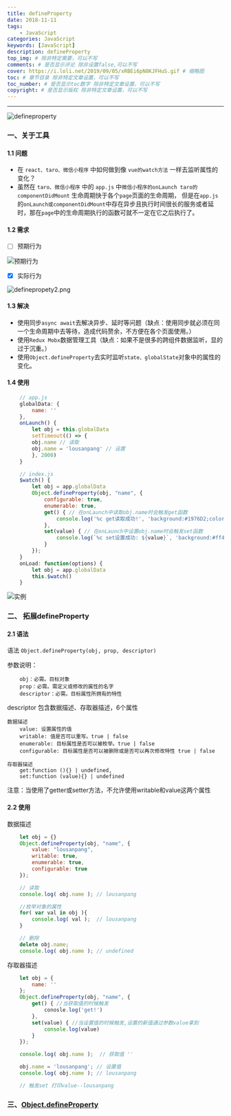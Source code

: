 ```yaml
---
title: defineProperty
date: 2018-11-11
tags: 
    - JavaScript
categories: JavaScript
keywords: [JavaScript]
description: defineProperty
top_img: # 除非特定需要，可以不写
comments: # 是否显示评论 除非设置false,可以不写
cover: https://i.loli.net/2019/09/05/xRBEi6pN8KJFHuS.gif # 缩略图
toc: # 章节目录 除非特定文章设置，可以不写
toc_number: # 是否显示toc数字 除非特定文章设置，可以不写
copyright: # 是否显示版权 除非特定文章设置，可以不写
---
```

---

![defineproperty](https://s2.ax1x.com/2019/10/21/K1ZzdK.png)

### 一、关于工具
#### 1.1 问题
* 在 `react、taro、微信小程序` 中如何做到像 `vue的watch方法` 一样去监听属性的变化？
* 虽然在 `taro、微信小程序` 中的 `app.js` 中`微信小程序的onLaunch taro的componentDidMount` 生命周期快于各个`page`页面的生命周期，
但是在`app.js`的`onLaunch或componentDidMount`中存在异步且执行时间很长的服务或者延时，那在`page`中的生命周期执行的函数可就不一定在它之后执行了。


#### 1.2 需求
- [ ] 预期行为

![预期行为](https://i.loli.net/2019/09/05/PYcpwaERIL3iTtv.png)

- [x] 实际行为

![definepropety2.png](https://i.loli.net/2019/09/05/zNqyR2j73rLx8cG.png)

#### 1.3 解决
* 使用同步`async await`去解决异步、延时等问题（缺点：使用同步就必须在同一个生命周期中去等待，造成代码赘余，不方便在各个页面使用。）
* 使用`Redux Mobx`数据管理工具（缺点：如果不是很多的跨组件数据监听，显的过于沉重。）
* 使用`Object.defineProperty`去实时监听`state、globalState`对象中的属性的变化。


#### 1.4 使用
```js
    // app.js
    globalData: {
        name: ''
    },
    onLaunch() {
        let obj = this.globalData
        setTimeout(() => {
        obj.name // 读取
        obj.name = 'lousanpang' // 设置
        }, 2000)
    }
```

```js
    // index.js
    $watch() {
        let obj = app.globalData
        Object.defineProperty(obj, "name", {
            configurable: true,
            enumerable: true,
            get() { // 在onLaunch中读取obj.name时会触发get函数
                console.log('%c get读取成功!', 'background:#1976D2;color:#ffffff')
            },
            set(value) { // 在onLaunch中设置obj.name时会触发set函数
                console.log(`%c set设置成功: ${value}`, 'background:#ff4400;color:#ffffff')
            }
        });
    }
    onLoad: function(options) {
        let obj = app.globalData
        this.$watch()
    }
```

![实例](https://i.loli.net/2019/09/05/pixQW2uAV36jCGM.gif)

### 二、 拓展defineProperty
#### 2.1 语法
语法
`Object.defineProperty(obj, prop, descriptor)`

参数说明：
```
    obj：必需。目标对象
    prop：必需。需定义或修改的属性的名字
    descriptor：必需。目标属性所拥有的特性
```

descriptor 包含数据描述、存取器描述，6个属性
```
数据描述
    value: 设置属性的值
    writable: 值是否可以重写。true | false
    enumerable: 目标属性是否可以被枚举。true | false
    configurable: 目标属性是否可以被删除或是否可以再次修改特性 true | false
```

```
存取器描述
    get:function (){} | undefined,
    set:function (value){} | undefined
```

注意：当使用了getter或setter方法，不允许使用writable和value这两个属性

#### 2.2 使用
数据描述
```js
    let obj = {}
    Object.defineProperty(obj, "name", {
        value: "lousanpang",
        writable: true,
        enumerable: true,
        configurable: true
    });

    // 读取
    console.log( obj.name ); // lousanpang

    //枚举对象的属性
    for( var val in obj ){
        console.log( val );  // lousanpang
    }

    // 删除
    delete obj.name;
    console.log( obj.name ); // undefined
```

存取器描述
```js
    let obj = {
        name: ''
    };
    Object.defineProperty(obj, "name", {
        get() { //当获取值的时候触发
            conosle.log('get!')  
        },
        set(value) { //当设置值的时候触发,设置的新值通过参数value拿到
            console.log(value)
        }
    });

    console.log( obj.name );  // 获取值 ''

    obj.name = 'lousanpang'; // 设置值
    console.log( obj.name ); // lousanpang

    // 触发set 打印value--lousanpang
```

### 三、[Object.defineProperty](https://developer.mozilla.org/zh-CN/docs/Web/JavaScript/Reference/Global_Objects/Object/defineProperty)

<br>
<br>
<br>
<br>
<br>